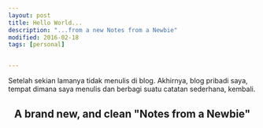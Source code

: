 ```yaml
---
layout: post
title: Hello World...
description: "...from a new Notes from a Newbie"
modified: 2016-02-18
tags: [personal]


---
```


Setelah sekian lamanya tidak menulis di blog. Akhirnya, blog pribadi saya, tempat dimana saya menulis dan berbagi suatu catatan sederhana, kembali.

<div align="center">
<h2> A brand new, and clean "Notes from a Newbie"</h2>
</div>
